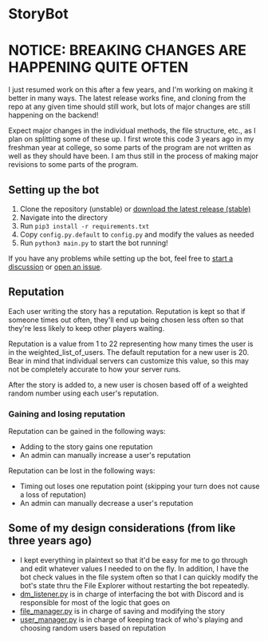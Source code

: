 # StoryBot

# NOTICE: BREAKING CHANGES ARE HAPPENING QUITE OFTEN
I just resumed work on this after a few years, and I'm working on making it better in many ways. The latest release works fine, and cloning from the repo at any given time should still work, but lots of major changes are still happening on the backend!

Expect major changes in the individual methods, the file structure, etc., as I plan on splitting some of these up. I first wrote this code 3 years ago in my freshman year at college, so some parts of the program are not written as well as they should have been. I am thus still in the process of making major revisions to some parts of the program.

## Setting up the bot
1. Clone the repository (unstable) or [download the latest release (stable)](https://github.com/2br-2b/StoryBot/releases)
2. Navigate into the directory
3. Run `pip3 install -r requirements.txt`
4. Copy `config.py.default` to `config.py` and modify the values as needed
5. Run `python3 main.py` to start the bot running!

If you have any problems while setting up the bot, feel free to [start a discussion](https://github.com/2br-2b/StoryBot/discussions) or [open an issue](https://github.com/2br-2b/StoryBot/issues).

## Reputation
Each user writing the story has a reputation. Reputation is kept so that if someone times out often, they'll end up being chosen less often so that they're less likely to keep other players waiting.

Reputation is a value from 1 to 22 representing how many times the user is in the weighted_list_of_users. The default reputation for a new user is 20. Bear in mind that individual servers can customize this value, so this may not be completely accurate to how your server runs.

After the story is added to, a new user is chosen based off of a weighted random number using each user's reputation.

### Gaining and losing reputation
Reputation can be gained in the following ways:
- Adding to the story gains one reputation
- An admin can manually increase a user's reputation

Reputation can be lost in the following ways:
- Timing out loses one reputation point (skipping your turn does not cause a loss of reputation)
- An admin can manually decrease a user's reputation

## Some of my design considerations (from like three years ago)
- I kept everything in plaintext so that it'd be easy for me to go through and edit whatever values I needed to on the fly. In addition, I have the bot check values in the file system often so that I can quickly modify the bot's state thru the File Explorer without restarting the bot repeatedly.
- [dm_listener.py](cogs/dm_listener.py) is in charge of interfacing the bot with Discord and is responsible for most of the logic that goes on
- [file_manager.py](file_manager.py) is in charge of saving and modifying the story
- [user_manager.py](user_manager.py) is in charge of keeping track of who's playing and choosing random users based on reputation
